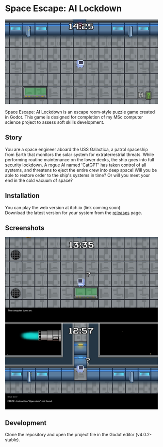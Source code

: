 # Space Escape: AI Lockdown  

![screenshot1](.github/workflows/img/1.png)

Space Escape: AI Lockdown is an escape room-style puzzle game created in Godot. This game is designed for completion of my MSc computer science project to assess soft skills development.  

## Story  

You are a space engineer aboard the USS Galactica, a patrol spaceship from Earth that monitors the solar system for extraterrestrial threats. While performing routine maintenance on the lower decks, the ship goes into full security lockdown. A rogue AI named 'CatGPT' has taken control of all systems, and threatens to eject the entire crew into deep space! Will you be able to restore order to the ship's systems in time? Or will you meet your end in the cold vacuum of space?  

## Installation  

You can play the web version at itch.io (link coming soon)  
Download the latest version for your system from the [releases](https://github.com/corndogit/space-escape/releases/latest) page.

## Screenshots  

![screenshot2](.github/workflows/img/2.png)  
![screenshot3](.github/workflows/img/3.png)  

## Development  
Clone the repository and open the project file in the Godot editor (v4.0.2-stable).
